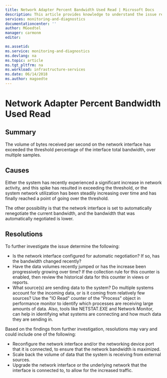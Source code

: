 ```yaml
---
title: Network Adapter Percent Bandwidth Used Read | Microsoft Docs
description: This article provides knowledge to understand the issue reported, what are the possible causes, and how to resolve the health issue identified by Azure Monitor VM Health.
services: monitoring-and-diagnostics
documentationcenter: ''
author: MGoedtel
manager: carmonm
editor: 

ms.assetid: 
ms.service: monitoring-and-diagnostics
ms.devlang: na
ms.topic: article
ms.tgt_pltfrm: na
ms.workload: infrastructure-services
ms.date: 06/14/2018
ms.author: magoedte
---
```


# Network Adapter Percent Bandwidth Used Read

## Summary

The volume of bytes received per second on the network interface has exceeded the threshold percentage of the interface total bandwidth, over multiple samples.

## Causes

Either the system has recently experienced a significant increase in network activity, and this spike has resulted in exceeding the threshold, or the system network utilization has been steadily increasing over time and has finally reached a point of going over the threshold.

The other possibility is that the network interface is set to automatically renegotiate the current bandwidth, and the bandwidth that was automatically negotiated is lower.

## Resolutions

To further investigate the issue determine the following:

- Is the network interface configured for automatic negotiation?  If so, has the bandwidth changed recently?
- Have the data volumes recently jumped or has the increase been progressively growing over time?  If the collection rule for this counter is enabled, then review the historical data for this counter in views or reports.
- What source(s) are sending data to the system?  Do multiple systems account for the incoming data, or is it coming from relatively few sources?  Use the "IO Read" counter of the "Process" object in performance monitor to identify which processes are receiving large amounts of data.  Also, tools like NETSTAT.EXE and Network Monitor, can help in identifying what systems are connecting and how much data they are sending in.

Based on the findings from further investigation, resolutions may vary and could include one of the following:

- Reconfigure the network interface and/or the networking device port that it is connected, to ensure that the network bandwidth is maximized.
- Scale back the volume of data that the system is receiving from external sources.
- Upgrade the network interface or the underlying network that the interface is connected to, to allow for the increased traffic.